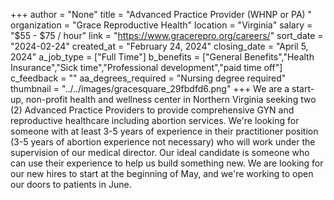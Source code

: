+++
author = "None"
title = "Advanced Practice Provider (WHNP or PA) "
organization = "Grace Reproductive Health"
location = "Virginia"
salary = "$55 - $75 / hour"
link = "https://www.gracerepro.org/careers/"
sort_date = "2024-02-24"
created_at = "February 24, 2024"
closing_date = "April 5, 2024"
a_job_type = ["Full Time"]
b_benefits = ["General Benefits","Health Insurance","Sick time","Professional development","paid time off"]
c_feedback = ""
aa_degrees_required = "Nursing degree required"
thumbnail = "../../images/gracesquare_29fbdfd6.png"
+++
We are a start-up, non-profit health and wellness center in Northern Virginia seeking two (2) Advanced Practice Providers to provide comprehensive GYN and reproductive healthcare including abortion services. We're looking for someone with at least 3-5 years of experience in their practitioner position (3-5 years of abortion experience not necessary) who will work under the supervision of our medical director. Our ideal candidate is someone who can use their experience to help us build something new. We are looking for our new hires to start at the beginning of May, and we're working to open our doors to patients in June. 